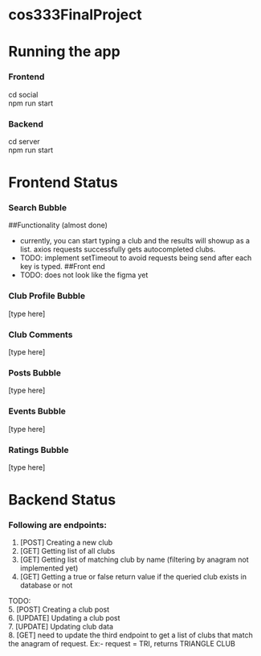 ﻿# cos333FinalProject

# Running the app
### Frontend
cd social\
npm run start
### Backend
cd server\
npm run start

# Frontend Status
### Search Bubble
##Functionality (almost done)
- currently, you can start typing a club and the results will showup as a list. axios requests successfully gets autocompleted clubs.
- TODO: implement setTimeout to avoid requests being send after each key is typed.
##Front end
- TODO: does not look like the figma yet

### Club Profile Bubble
[type here]

### Club Comments 
[type here]

### Posts Bubble
[type here]

### Events Bubble
[type here]

### Ratings Bubble
[type here]

# Backend Status
### Following are endpoints:
1. [POST] Creating a new club
2. [GET] Getting list of all clubs
3. [GET] Getting list of matching club by name (filtering by anagram not implemented yet)
4. [GET] Getting a true or false return value if the queried club exists in database or not

TODO:\
5. [POST] Creating a club post\
6. [UPDATE] Updating a club post\
7. [UPDATE] Updating club data\
8. [GET] need to update the third endpoint to get a list of clubs that match the anagram of request. Ex:- request = TRI, returns TRIANGLE CLUB
